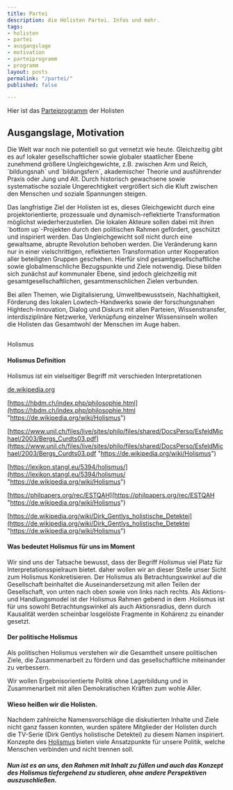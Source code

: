 ```yaml
---
title: Partei
description: die Holisten Partei. Infos und mehr.
tags:
- holisten
- partei
- ausgangslage
- motivation
- parteiprogramm
- programm
layout: posts
permalink: "/partei/"
published: false

---
```

Hier ist das [Parteiprogramm](/partei/programm/) der Holisten

## Ausgangslage, Motivation

Die Welt war noch nie potentiell so gut vernetzt wie heute. Gleichzeitig gibt es
auf lokaler gesellschaftlicher sowie globaler staatlicher Ebene zunehmend
größere Ungleichgewichte, z.B. zwischen Arm und Reich, ´bildungsnah´ und
´bildungsfern´, akademischer Theorie und ausführender Praxis oder Jung und Alt.
Durch historisch gewachsene sowie systematische soziale Ungerechtigkeit
vergrößert sich die Kluft zwischen den Menschen und soziale Spannungen steigen.

Das langfristige Ziel der Holisten ist es, dieses Gleichgewicht durch eine
projektorientierte, prozessuale und dynamisch-reflektierte Transformation
möglichst wiederherzustellen. Die lokalen Akteure sollen dabei mit ihren ´bottom
up´-Projekten durch den politischen Rahmen gefördert, geschützt und inspiriert
werden. Das Ungleichgewicht soll nicht durch eine gewaltsame, abrupte Revolution
behoben werden. Die Veränderung kann nur in einer vielschrittigen, reflektierten
Transformation unter Kooperation aller beteiligten Gruppen geschehen. Hierfür
sind gesamtgesellschaftliche sowie globalmenschliche Bezugspunkte und Ziele
notwendig. Diese bilden sich zunächst auf kommunaler Ebene, sind jedoch
gleichzeitig mit gesamtgesellschaftlichen, gesamtmenschlichen Zielen verbunden.

Bei allen Themen, wie Digitalisierung, Umweltbewusstsein, Nachhaltigkeit,
Förderung des lokalen Lowtech-Handwerks sowie der forschungsnahen
Hightech-Innovation, Dialog und Diskurs mit allen Parteien, Wissenstransfer,
interdisziplinäre Netzwerke, Verknüpfung einzelner Wissensinseln wollen die
Holisten das Gesamtwohl der Menschen im Auge haben.

## 

Holismus

#### Holismus Definition

Holismus ist ein vielseitiger Begriff mit verschieden Interpretationen

[de.wikipedia.org](https://de.wikipedia.org/wiki/Holismus "Wikipedia")

[https://hbdm.ch/index.php/philosophie.html](https://hbdm.ch/index.php/philosophie.html "https://de.wikipedia.org/wiki/Holismus")

[https://www.unil.ch/files/live/sites/philo/files/shared/DocsPerso/EsfeldMichael/2003/Bergs_Curdts03.pdf](https://www.unil.ch/files/live/sites/philo/files/shared/DocsPerso/EsfeldMichael/2003/Bergs_Curdts03.pdf "https://de.wikipedia.org/wiki/Holismus")

[https://lexikon.stangl.eu/5394/holismus/](https://lexikon.stangl.eu/5394/holismus/ "https://de.wikipedia.org/wiki/Holismus")

[https://philpapers.org/rec/ESTQAH](https://philpapers.org/rec/ESTQAH "https://de.wikipedia.org/wiki/Holismus")

[https://de.wikipedia.org/wiki/Dirk_Gentlys_holistische_Detektei](https://de.wikipedia.org/wiki/Dirk_Gentlys_holistische_Detektei "https://de.wikipedia.org/wiki/Holismus")

#### Was bedeutet Holismus für uns im Moment

Wir sind uns der Tatsache bewusst, dass der Begriff _Holismus_ viel Platz für Interpretationsspielraum bietet. daher wollen wir an dieser Stelle unser Sicht zum Holismus Konkretisieren. Der Holismus als Betrachtungswinkel auf die Gesellschaft beinhaltet die Auseinandersetzung mit allen Teilen der Gesellschaft, von unten nach oben sowie von links nach rechts. Als Aktions- und Handlungsmodel ist der Holismus Rahmen gebend in dem .Holismus ist für uns sowohl Betrachtungswinkel als auch Aktionsradius, denn durch Kausalität werden scheinbar losgelöste Fragmente in Kohärenz zu einander gesetzt.

#### Der politische Holismus

Als politischen Holismus verstehen wir die Gesamtheit unsere politischen Ziele, die Zusammenarbeit zu fördern und das gesellschaftliche miteinander zu verbessern.

Wir wollen Ergebnisorientierte Politik ohne Lagerbildung und in Zusammenarbeit mit allen Demokratischen Kräften zum wohle Aller.

#### Wieso heißen wir die Holisten.

Nachdem zahlreiche Namensvorschläge die diskutierten Inhalte und Ziele nicht ganz fassen konnten, wurden spätere Mitglieder der Holisten durch die TV-Serie (Dirk Gentlys holistische Detektei) zu diesem Namen inspiriert. Konzepte des [Holismus](https://de.wikipedia.org/wiki/Holismus?fbclid=IwAR3phRDxFmMKg5husj8iHMu0LyLWRlTgSZ0mV-qXaLNn0tLZbfFZeM1OpVI) bieten viele Ansatzpunkte für unsere Politik, welche Menschen verbinden und nicht trennen soll.

##### Nun ist es an uns, den Rahmen mit Inhalt zu füllen und auch das Konzept des Holismus tiefergehend zu studieren, ohne andere Perspektiven auszuschließen.